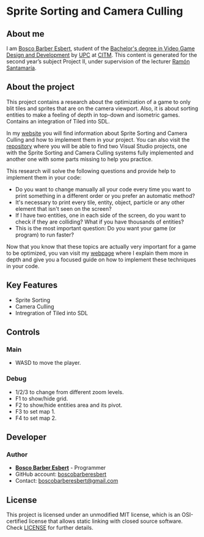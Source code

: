 # Sprite Sorting and Camera Culling

## About me

I am [Bosco Barber Esbert](https://es.linkedin.com/in/bosco-barber-esbert-b13876201), student of the [Bachelor's degree in Video Game Design and Development](https://www.citm.upc.edu/ing/estudis/grau-videojocs-bcn/) by [UPC](https://www.upc.edu/en) at [CITM](https://www.citm.upc.edu/). This content is generated for the second year’s subject Project II, under supervision of the lecturer [Ramón Santamaría](https://es.linkedin.com/in/raysan).

## About the project

This project contains a research about the optimization of a game to only blit tiles and sprites that are on the camera viewport. Also, it is about sorting entities to make a feeling of depth in top-down and isometric games. Contains an integration of Tiled into SDL.

In my [website](https://www.boscodev.com/sprite-sorting-and-camera-culling/) you will find information about Sprite Sorting and Camera Culling and how to implement them in your project. You can also visit the [repository](https://github.com/boscobarberesbert/sprite-sorting-and-camera-culling) where you will be able to find two Visual Studio projects, one with the Sprite Sorting and Camera Culling systems fully implemented and another one with some parts missing to help you practice.

This research will solve the following questions and provide help to implement them in your code:
* Do you want to change manually all your code every time you want to print something in a different order or you prefer an automatic method?
* It's necessary to print every tile, entity, object, particle or any other element that isn't seen on the screen?
* If I have two entities, one in each side of the screen, do you want to check if they are colliding? What if you have thousands of entities?
* This is the most important question: Do you want your game (or program) to run faster?

Now that you know that these topics are actually very important for a game to be optimized, you van visit my [webpage](https://www.boscodev.com/sprite-sorting-and-camera-culling/) where I explain them more in depth and give you a focused guide on how to implement these techniques in your code.

## Key Features

 - Sprite Sorting
 - Camera Culling
 - Intregration of Tiled into SDL
 
## Controls

### Main

 - WASD to move the player.

### Debug

- 1/2/3 to change from different zoom levels.
- F1 to show/hide grid.
- F2 to show/hide entities area and its pivot.
- F3 to set map 1.
- F4 to set map 2.

## Developer

### Author

- [**Bosco Barber Esbert**](https://es.linkedin.com/in/bosco-barber-esbert-b13876201) - Programmer
- GitHub account: [boscobarberesbert](https://github.com/boscobarberesbert)
- Contact: boscobarberesbert@gmail.com

## License

This project is licensed under an unmodified MIT license, which is an OSI-certified license that allows static linking with closed source software. Check [LICENSE](LICENSE) for further details.
